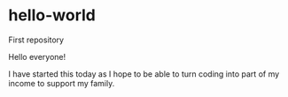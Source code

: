 # hello-world
First repository

Hello everyone!

I have started this today as I hope to be able to turn coding into part of my income to support my family.

